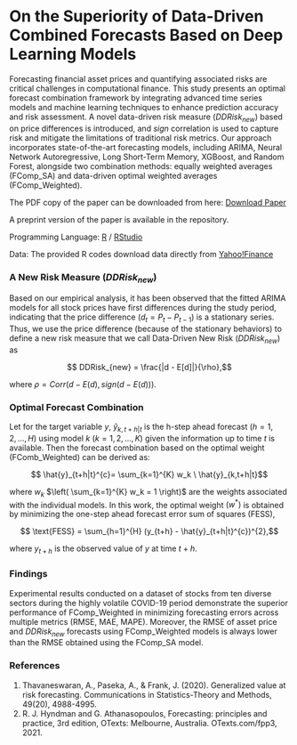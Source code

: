# On the Superiority of Data-Driven Combined Forecasts Based on Deep Learning Models

Forecasting financial asset prices and quantifying associated risks are critical challenges in computational finance. This study presents an optimal forecast combination framework by integrating advanced time series models and machine learning techniques to enhance prediction accuracy and risk assessment. A novel data-driven risk measure ($DDRisk_{new}$) based on price differences is introduced, and $sign$ correlation is used to capture risk and mitigate the limitations of traditional risk metrics. Our approach incorporates state-of-the-art forecasting models, including ARIMA, Neural Network Autoregressive, Long Short-Term Memory, XGBoost, and Random Forest, alongside two combination methods: equally weighted averages (FComp\_SA) and data-driven optimal weighted averages (FComp\_Weighted).

The PDF copy of the paper can be downloaded from here: [Download Paper](https://ieeexplore.ieee.org/abstract/document/11126694) 

A preprint version of the paper is available in the repository.

Programming Language: [R](https://cran.r-project.org/bin/windows/base/) / [RStudio](https://posit.co/downloads/)

Data: The provided R codes download data directly from [Yahoo!Finance](https://ca.finance.yahoo.com/)

### A New Risk Measure ($DDRisk_{new}$)

Based on our empirical analysis, it has been observed that the fitted ARIMA models for all stock prices have first differences during the study period, indicating that the price difference ($d_{t} = P_{t} - P_{t-1}$) is a stationary series. Thus, we use the price difference (because of the stationary behaviors) to define a new risk measure that we call Data-Driven New Risk ($DDRisk_{new}$) as
```math
    DDRisk_{new} = \frac{|d - E[d]|}{\rho},
```
where $\rho = Corr(d-E(d), sign(d-E(d)))$.

### Optimal Forecast Combination

Let for the target variable $y$, $\hat{y}_{k,t+h|t}$ is the h-step ahead forecast ($h=1,2, \ldots, H$) using model $k$ ($k=1,2, \ldots, K$) given the information up to time $t$ is available. Then the forecast combination based on the optimal weight (FComb\_Weighted) can be derived as:
```math
    \hat{y}_{t+h|t}^{c}= \sum_{k=1}^{K} w_k \ \hat{y}_{k,t+h|t}
```
where $w_k$ $\left( \sum_{k=1}^{K} w_k = 1 \right)$ are the weights associated with the individual models. In this work, the optimal weight $(w^{*})$ is obtained by minimizing the one-step ahead forecast error sum of squares (FESS),
```math
    \text{FESS} = \sum_{h=1}^{H} (y_{t+h} - \hat{y}_{t+h|t}^{c})^{2},
```
where $y_{t+h}$ is the observed value of $y$ at time $t+h$.

### Findings

Experimental results conducted on a dataset of stocks from ten diverse sectors during the highly volatile COVID-19 period demonstrate the superior performance of FComp\_Weighted in minimizing forecasting errors across multiple metrics (RMSE, MAE, MAPE). Moreover, the RMSE of asset price and $DDRisk_{new}$ forecasts using FComp\_Weighted models is always lower than the RMSE obtained using the FComp\_SA model.

### References

1. Thavaneswaran, A., Paseka, A., \& Frank, J. (2020). Generalized value at risk forecasting. Communications in Statistics-Theory and Methods, 49(20), 4988-4995.
2. R. J. Hyndman and G. Athanasopoulos, Forecasting: principles and practice, 3rd edition, OTexts: Melbourne, Australia. OTexts.com/fpp3, 2021.


